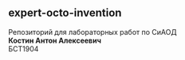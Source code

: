 ## expert-octo-invention
Репозиторий для лабораторных работ по СиАОД  
**Костин Антон Алексеевич**   
БСТ1904
